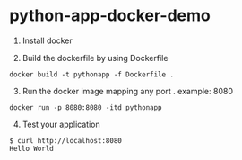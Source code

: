# python-app-docker-demo

1) Install docker

2) Build the dockerfile by using Dockerfile
```
docker build -t pythonapp -f Dockerfile .
```

3) Run the docker image mapping any port . example: 8080
```
docker run -p 8080:8080 -itd pythonapp 
```

4) Test your application
```
$ curl http://localhost:8080
Hello World
```
 